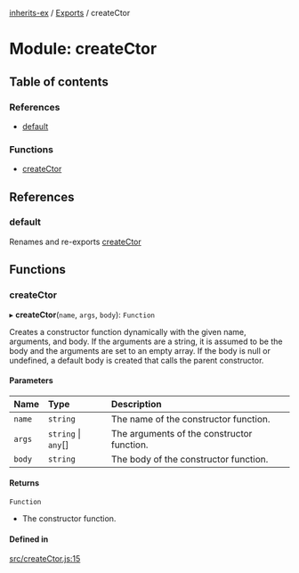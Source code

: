 [inherits-ex](../README.md) / [Exports](../modules.md) / createCtor

# Module: createCtor

## Table of contents

### References

- [default](createCtor.md#default)

### Functions

- [createCtor](createCtor.md#creatector)

## References

### default

Renames and re-exports [createCtor](createCtor.md#creatector)

## Functions

### createCtor

▸ **createCtor**(`name`, `args`, `body`): `Function`

Creates a constructor function dynamically with the given name, arguments, and body.
If the arguments are a string, it is assumed to be the body and the arguments are set to an empty array.
If the body is null or undefined, a default body is created that calls the parent constructor.

#### Parameters

| Name | Type | Description |
| :------ | :------ | :------ |
| `name` | `string` | The name of the constructor function. |
| `args` | `string` \| `any`[] | The arguments of the constructor function. |
| `body` | `string` | The body of the constructor function. |

#### Returns

`Function`

- The constructor function.

#### Defined in

[src/createCtor.js:15](https://github.com/snowyu/inherits-ex.js/blob/a0c491f/src/createCtor.js#L15)
